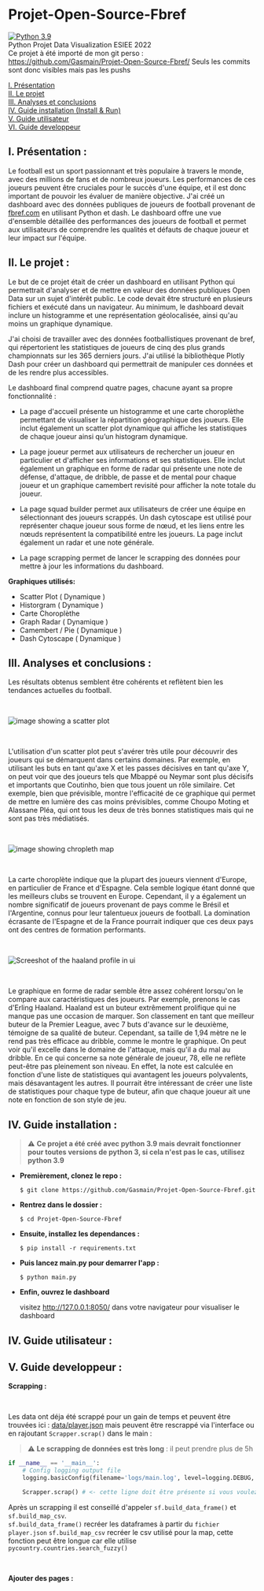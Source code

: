 # Projet-Open-Source-Fbref
[![Python 3.9](https://img.shields.io/badge/python-3.9-blue.svg)](https://www.python.org/downloads/release/python-390/) <br>
Python Projet Data Visualization ESIEE 2022 <br>
Ce projet à été importé de mon git perso : https://github.com/Gasmain/Projet-Open-Source-Fbref/
Seuls les commits sont donc visibles mais pas les pushs

[I. Présentation](#presentation)<br>
[II. Le projet](#project)<br>
[III. Analyses et conclusions](#conclusion)<br>
[IV. Guide installation (Install & Run)](#install-guide)<br>
[V. Guide utilisateur](#user-guide)<br>
[VI. Guide developpeur](#dev-guide)<br>

<a name="presentation"/>

## I. Présentation :

Le football est un sport passionnant et très populaire à travers le monde, avec des millions de fans et de nombreux joueurs. Les performances de ces joueurs peuvent être cruciales pour le succès d'une équipe, et il est donc important de pouvoir les évaluer de manière objective.
J'ai créé un dashboard avec des données publiques de joueurs de football provenant de [fbref.com](https://fbref.com/en/) en utilisant Python et dash. Le dashboard offre une vue d'ensemble détaillée des performances des joueurs de football et permet aux utilisateurs de comprendre les qualités et défauts de chaque joueur et leur impact sur l'équipe.

<a name="project"/>

## II. Le projet :

Le but de ce projet était de créer un dashboard en utilisant Python qui permettrait d'analyser et de mettre en valeur des données publiques Open Data sur un sujet d'intérêt public. Le code devait être structuré en plusieurs fichiers et exécuté dans un navigateur. Au minimum, le dashboard devait inclure un histogramme et une représentation géolocalisée, ainsi qu'au moins un graphique dynamique. <br>

J'ai choisi de travailler avec des données footballistiques provenant de bref, qui répertorient les statistiques de joueurs de cinq des plus grands championnats sur les 365 derniers jours. J'ai utilisé la bibliothèque Plotly Dash pour créer un dashboard qui permettrait de manipuler ces données et de les rendre plus accessibles. <br>

Le dashboard final comprend quatre pages, chacune ayant sa propre fonctionnalité : <br>

  - La page d'accueil présente un histogramme et une carte choroplèthe permettant de visualiser la répartition géographique des joueurs. Elle inclut également un scatter plot
  dynamique qui affiche les statistiques de chaque joueur ainsi qu’un histogram dynamique. <br>
  
  - La page joueur permet aux utilisateurs de rechercher un joueur en particulier et d'afficher ses informations et ses statistiques. Elle inclut également un graphique en
  forme de radar qui présente une note de défense, d'attaque, de dribble, de passe et de mental pour chaque joueur et un graphique camembert revisité pour afficher la note
  totale du joueur. <br>
  
  - La page squad builder permet aux utilisateurs de créer une équipe en sélectionnant des joueurs scrappés. Un dash cytoscape est utilisé pour représenter chaque joueur sous
  forme de nœud, et les liens entre les nœuds représentent la compatibilité entre les joueurs. La page inclut également un radar et une note générale. <br>

  - La page scrapping permet de lancer le scrapping des données pour mettre à jour les informations du dashboard. <br>
  

**Graphiques utilisés:**

  - Scatter Plot ( Dynamique )
  - Historgram ( Dynamique )
  - Carte Choroplèthe
  - Graph Radar ( Dynamique )
  - Camembert / Pie ( Dynamique )
  - Dash Cytoscape ( Dynamique )




<a name="conclusion"/>

## III. Analyses et conclusions :

Les résultats obtenus semblent être cohérents et reflètent bien les tendances actuelles du football. <br>

<br>

![image showing a scatter plot](./images/scatter_plot.png)

<br>

L'utilisation d'un scatter plot peut s'avérer très utile pour découvrir des joueurs qui se démarquent dans certains domaines. Par exemple, en utilisant les buts en tant qu'axe X et les passes décisives en tant qu'axe Y, on peut voir que des joueurs tels que Mbappé ou Neymar sont plus décisifs et importants que Coutinho, bien que tous jouent un rôle similaire. Cet exemple, bien que prévisible, montre l'efficacité de ce graphique qui permet de mettre en lumière des cas moins prévisibles, comme Choupo Moting et Alassane Pléa, qui ont tous les deux de très bonnes statistiques mais qui ne sont pas très médiatisés. <br>

<br>

![image showing chropleth map](./images/map.png)

<br>

La carte choroplète indique que la plupart des joueurs viennent d'Europe, en particulier de France et d'Espagne. Cela semble logique étant donné que les meilleurs clubs se trouvent en Europe. Cependant, il y a également un nombre significatif de joueurs provenant de pays comme le Brésil et l'Argentine, connus pour leur talentueux joueurs de football. La domination écrasante de l'Espagne et de la France pourrait indiquer que ces deux pays ont des centres de formation performants. <br>

<br>

![Screeshot of the haaland profile in ui](./images/haaland.png)

<br>

Le graphique en forme de radar semble être assez cohérent lorsqu'on le compare aux caractéristiques des joueurs. Par exemple, prenons le cas d'Erling Haaland. Haaland est un buteur extrêmement prolifique qui ne manque pas une occasion de marquer. Son classement en tant que meilleur buteur de la Premier League, avec 7 buts d'avance sur le deuxième, témoigne de sa qualité de buteur. Cependant, sa taille de 1,94 mètre ne le rend pas très efficace au dribble, comme le montre le graphique. On peut voir qu'il excelle dans le domaine de l'attaque, mais qu'il a du mal au dribble.
En ce qui concerne sa note générale de joueur, 78, elle ne reflète peut-être pas pleinement son niveau. En effet, la note est calculée en fonction d'une liste de statistiques qui avantagent les joueurs polyvalents, mais désavantagent les autres. Il pourrait être intéressant de créer une liste de statistiques pour chaque type de buteur, afin que chaque joueur ait une note en fonction de son style de jeu.


<a name="install-guide"/>

## IV. Guide installation :

> :warning: **Ce projet a été créé avec python 3.9 mais devrait fonctionner pour toutes versions de python 3, si cela n'est pas le cas, utilisez python 3.9**
  
- **Premièrement, clonez le repo :**

  `$ git clone https://github.com/Gasmain/Projet-Open-Source-Fbref.git`
  
- **Rentrez dans le dossier :**
  
  `$ cd Projet-Open-Source-Fbref`

- **Ensuite, installez les dependances :**

  `$ pip install -r requirements.txt`

- **Puis lancez main.py pour demarrer l'app :**

  `$ python main.py`

- **Enfin, ouvrez le dashboard**

  visitez http://127.0.0.1:8050/ dans votre navigateur pour visualiser le dashboard

<a name="user-guide"/>

## IV. Guide utilisateur :

  

<a name="dev-guide"/>

## V. Guide developpeur :

**Scrapping :**

<br>

  Les data ont déja été scrappé pour un gain de temps et peuvent être trouvées ici : [data/player.json](https://github.com/Gasmain/Projet-Open-Source-Fbref/blob/master/data/player.json) mais peuvent être rescrappé via l'interface ou en rajoutant `Scrapper.scrap()` dans le main : 
  > :warning: **Le scrapping de données est très long** : il peut prendre plus de 5h
  
  ```Python
  if __name__ == '__main__':
      # Config logging output file
      logging.basicConfig(filename='logs/main.log', level=logging.DEBUG, format='%(asctime)s %(levelname)-8s %(message)s', datefmt='%Y-%m-%d %H:%M:%S')

      Scrapper.scrap() # <- cette ligne doit être présente si vous voulez scrapper avant de lancer le dashboard
  ```
  
Après un scrapping il est conseillé d'appeler `sf.build_data_frame()` et `sf.build_map_csv`. <br>
`sf.build_data_frame()` recréer les dataframes à partir du `fichier player.json`
`sf.build_map_csv` recréer le csv utilisé pour la map, cette fonction peut être longue car elle utilise `pycountry.countries.search_fuzzy()` <br>

<br>

**Ajouter des pages :**

<br>



  
 







